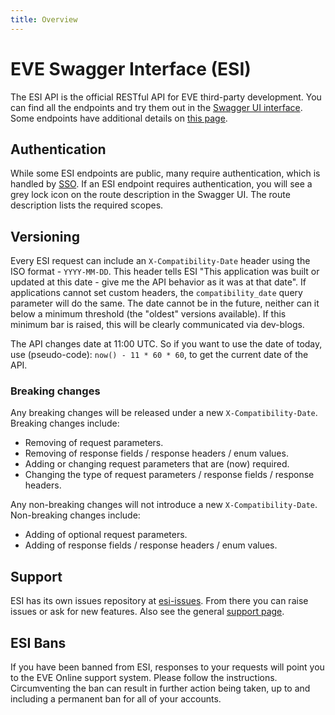 ```yaml
---
title: Overview
---
```

# EVE Swagger Interface (ESI)

The ESI API is the official RESTful API for EVE third-party development. You can find all the endpoints and try them out in the [Swagger UI interface](https://esi.evetech.net/ui/). Some endpoints have additional details on [this page](../endpoints/).

## Authentication

While some ESI endpoints are public, many require authentication, which is handled by [SSO](../../sso/). If an ESI endpoint requires authentication, you will see a grey lock icon on the route description in the Swagger UI. The route description lists the required scopes.

## Versioning

Every ESI request can include an `X-Compatibility-Date` header using the ISO format - `YYYY-MM-DD`. This header tells ESI "This application was built or updated at this date - give me the API behavior as it was at that date". If applications cannot set custom headers, the `compatibility_date` query parameter will do the same.
The date cannot be in the future, neither can it below a minimum threshold (the "oldest" versions available). If this minimum bar is raised, this will be clearly communicated via dev-blogs.

The API changes date at 11:00 UTC.
So if you want to use the date of today, use (pseudo-code): `now() - 11 * 60 * 60`, to get the current date of the API.

### Breaking changes

Any breaking changes will be released under a new `X-Compatibility-Date`. Breaking changes include:

- Removing of request parameters.
- Removing of response fields / response headers / enum values.
- Adding or changing request parameters that are (now) required.
- Changing the type of request parameters / response fields / response headers.

Any non-breaking changes will not introduce a new `X-Compatibility-Date`. Non-breaking changes include:

- Adding of optional request parameters.
- Adding of response fields / response headers / enum values.

## Support

ESI has its own issues repository at [esi-issues](https://github.com/esi/esi-issues). From there you can raise issues or ask for new features. Also see the general [support page](../../../support/).

## ESI Bans

If you have been banned from ESI, responses to your requests will point you to the EVE Online support system. Please follow the instructions. Circumventing the ban can result in further action being taken, up to and including a permanent ban for all of your accounts.
